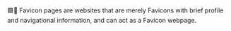 🟪️📄️ Favicon pages are websites that are merely Favicons with brief profile and navigational information, and can act as a Favicon webpage.
